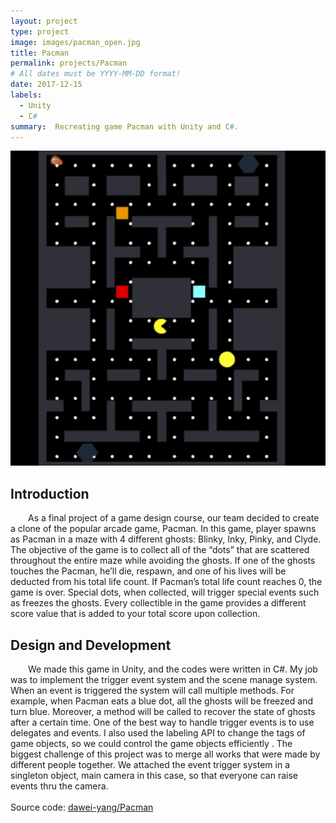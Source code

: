 ```yaml
---
layout: project
type: project
image: images/pacman_open.jpg
title: Pacman
permalink: projects/Pacman
# All dates must be YYYY-MM-DD format!
date: 2017-12-15
labels:
  - Unity
  - C#
summary:  Recreating game Pacman with Unity and C#.
---
```

<div >
  <img class="center rounded" src="../images/pacman.jpg">
</div>

<h2> Introduction</h2>
<div style="text-indent:2em">
  As a final project of a game design course, our team decided to create a clone of the popular arcade game, Pacman. In this game, player spawns as Pacman in a maze with 4 different ghosts: Blinky, Inky, Pinky, and Clyde. The objective of the game is to collect all of the “dots” that are scattered throughout the entire maze while avoiding the ghosts. If one of the ghosts touches the Pacman, he’ll die, respawn, and one of his lives will be deducted from his total life count. If Pacman’s total life count reaches 0, the game is over. Special dots, when collected, will trigger special events such as freezes the ghosts. Every collectible in the game provides a different score value that is added to your total score upon collection.
</div>
<h2> Design and Development</h2>
<div style="text-indent:2em">
   We made this game in Unity, and the codes were written in C#. My job was to implement the trigger event system and the scene manage system. When an event is triggered the system will call multiple methods. For example, when Pacman eats a blue dot, all the ghosts will be freezed and turn blue. Moreover, a method will be called to recover the state of ghosts after a certain time. One of the best way to handle trigger events is to use delegates and events. I also used the labeling API to change the tags of game objects, so we could control the game objects efficiently . The biggest challenge of this project was to merge all works that were made by different people together. We attached the event trigger system in a singleton object, main camera in this case, so that everyone can raise events thru the camera.
</div>
<div>
<br/>
Source code: <a href="https://github.com/dawei-yang/Pacman"><i class="large github icon "></i>dawei-yang/Pacman</a>
</div>
